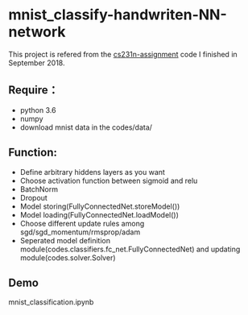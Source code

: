 # mnist_classify-handwriten-NN-network

This project is refered from the [cs231n-assignment](https://github.com/czy97/cs231n) code I finished in September 2018.

## Require：
- python 3.6  
- numpy  
- download mnist data in the codes/data/

## Function:
- Define arbitrary hiddens layers as you want  
- Choose activation function between sigmoid and relu  
- BatchNorm  
- Dropout  
- Model storing(FullyConnectedNet.storeModel())  
- Model loading(FullyConnectedNet.loadModel())  
- Choose different update rules among sgd/sgd_momentum/rmsprop/adam  
- Seperated model definition module(codes.classifiers.fc_net.FullyConnectedNet) and updating module(codes.solver.Solver)

## Demo
mnist_classification.ipynb

